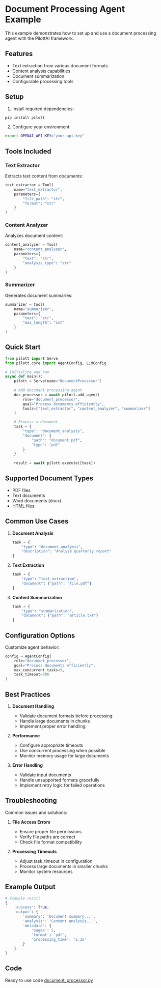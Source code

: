 # Document Processing Agent Example

This example demonstrates how to set up and use a document processing agent with the PilottAI framework.

## Features

- Text extraction from various document formats
- Content analysis capabilities
- Document summarization
- Configurable processing tools

## Setup

1. Install required dependencies:
```bash
pip install pilott
```

2. Configure your environment:
```bash
export OPENAI_API_KEY="your-api-key"
```

## Tools Included

### Text Extractor
Extracts text content from documents:
```python
text_extractor = Tool(
    name="text_extractor",
    parameters={
        "file_path": "str",
        "format": "str"
    }
)
```

### Content Analyzer
Analyzes document content:
```python
content_analyzer = Tool(
    name="content_analyzer",
    parameters={
        "text": "str",
        "analysis_type": "str"
    }
)
```

### Summarizer
Generates document summaries:
```python
summarizer = Tool(
    name="summarizer",
    parameters={
        "text": "str",
        "max_length": "int"
    }
)
```

## Quick Start

```python
from pilott import Serve
from pilott.core import AgentConfig, LLMConfig

# Initialize and run
async def main():
    pilott = Serve(name="DocumentProcessor")
    
    # Add document processing agent
    doc_processor = await pilott.add_agent(
        role="document_processor",
        goal="Process documents efficiently",
        tools=["text_extractor", "content_analyzer", "summarizer"]
    )

    # Process a document
    task = {
        "type": "document_analysis",
        "document": {
            "path": "document.pdf",
            "type": "pdf"
        }
    }
    
    result = await pilott.execute([task])
```

## Supported Document Types

- PDF files
- Text documents
- Word documents (docx)
- HTML files

## Common Use Cases

1. **Document Analysis**
   ```python
   task = {
       "type": "document_analysis",
       "description": "Analyze quarterly report"
   }
   ```

2. **Text Extraction**
   ```python
   task = {
       "type": "text_extraction",
       "document": {"path": "file.pdf"}
   }
   ```

3. **Content Summarization**
   ```python
   task = {
       "type": "summarization",
       "document": {"path": "article.txt"}
   }
   ```

## Configuration Options

Customize agent behavior:
```python
config = AgentConfig(
    role="document_processor",
    goal="Process documents efficiently",
    max_concurrent_tasks=5,
    task_timeout=300
)
```

## Best Practices

1. **Document Handling**
   - Validate document formats before processing
   - Handle large documents in chunks
   - Implement proper error handling

2. **Performance**
   - Configure appropriate timeouts
   - Use concurrent processing when possible
   - Monitor memory usage for large documents

3. **Error Handling**
   - Validate input documents
   - Handle unsupported formats gracefully
   - Implement retry logic for failed operations

## Troubleshooting

Common issues and solutions:

1. **File Access Errors**
   - Ensure proper file permissions
   - Verify file paths are correct
   - Check file format compatibility

2. **Processing Timeouts**
   - Adjust task_timeout in configuration
   - Process large documents in smaller chunks
   - Monitor system resources

## Example Output

```python
# Example result
{
    'success': True,
    'output': {
        'summary': 'Document summary...',
        'analysis': 'Content analysis...',
        'metadata': {
            'pages': 5,
            'format': 'pdf',
            'processing_time': '2.3s'
        }
    }
}
```

## Code

Ready to use code [document_processor.py](../../pilott/agents/document_processing.py) 